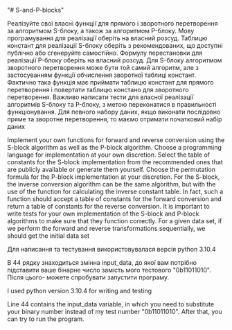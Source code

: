 "# S-and-P-blocks" 

Реалізуйте свої власні функції для прямого і зворотного перетворення за алгоритмом S-блоку, а також за алгоритмом P-блоку. Мову програмування для реалізації оберіть на власний розсуд. Таблицю констант для реалізації S-блоку оберіть з рекомендованих, що доступні публічно або сгенеруйте самостійно. Формулу перестановки для реалізації P-блоку оберіть на власний розсуд.
Для S-блоку алгоритмом зворотного перетворення може бути той самий алгоритм, але з застосуванням функції обчислення зворотної таблиці констант. Фактично така функція має приймати таблицю констант для прямого перетворення і повертати таблицю констано для зворотного перетворення.
Важливо написати тести для власної реалізації алгоритмів S-блоку та P-блоку, з метою переконатися в правильності функціонування. Для певного набору даних, якщо виконати послідовно пряме та зворотне перетворення, то маємо отримати початковий набір даних

Implement your own functions for forward and reverse conversion using the S-block algorithm as well as the P-block algorithm. Choose a programming language for implementation at your own discretion. Select the table of constants for the S-block implementation from the recommended ones that are publicly available or generate them yourself. Choose the permutation formula for the P-block implementation at your discretion.
For the S-block, the inverse conversion algorithm can be the same algorithm, but with the use of the function for calculating the inverse constant table. In fact, such a function should accept a table of constants for the forward conversion and return a table of constants for the reverse conversion.
It is important to write tests for your own implementation of the S-block and P-block algorithms to make sure that they function correctly. For a given data set, if we perform the forward and reverse transformations sequentially, we should get the initial data set

Для написання та тестування використовувалася версія python 3.10.4

В 44 рядку знаходиться змінна input_data, до якої вам потрібно підставити ваше бінарне число замість мого тестового "0b11011010". Після цього- можете спробувати запустити програму.

I used python version 3.10.4 for writing and testing

Line 44 contains the input_data variable, in which you need to substitute your binary number instead of my test number "0b11011010". After that, you can try to run the program.
